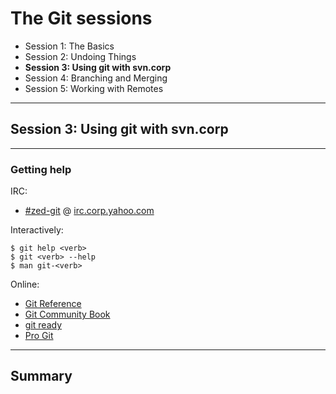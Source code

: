 # The Git sessions

- Session 1: The Basics
- Session 2: Undoing Things
- **Session 3: Using git with svn.corp**
- Session 4: Branching and Merging
- Session 5: Working with Remotes

* * *

## Session 3: Using git with svn.corp

* * *

### Getting help

IRC:

- [\#zed-git](http://irc.corp.yahoo.com/join/zed-git) @ [irc.corp.yahoo.com](irc://irc.corp.yahoo.com/)

Interactively:

    $ git help <verb>
    $ git <verb> --help
    $ man git-<verb>

Online:

- [Git Reference](http://gitref.org/)
- [Git Community Book](http://book.git-scm.com/)
- [git ready](http://gitready.com/)
- [Pro Git](http://progit.org/)

* * *

## Summary

